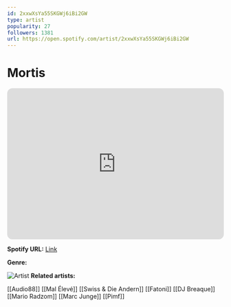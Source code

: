 ```yaml
---
id: 2xxwXsYa55SKGWj6iBi2GW
type: artist
popularity: 27
followers: 1381
url: https://open.spotify.com/artist/2xxwXsYa55SKGWj6iBi2GW
---
```

# Mortis

<iframe style="border-radius:12px" src="https://open.spotify.com/embed/artist/2xxwXsYa55SKGWj6iBi2GW" width="100%" height="352" frameBorder="0" allowfullscreen="" allow="autoplay; clipboard-write; encrypted-media; fullscreen; picture-in-picture" loading="lazy"></iframe>

**Spotify URL:** [Link](https://open.spotify.com/artist/2xxwXsYa55SKGWj6iBi2GW)

**Genre:** 

![Artist](https://i.scdn.co/image/ab6761610000e5ebbd7b7aee1b3369a8a6a14ada)
**Related artists:**

[[Audio88]]
[[Mal Élevé]]
[[Swiss & Die Andern]]
[[Fatoni]]
[[DJ Breaque]]
[[Mario Radzom]]
[[Marc Junge]]
[[Pimf]]
